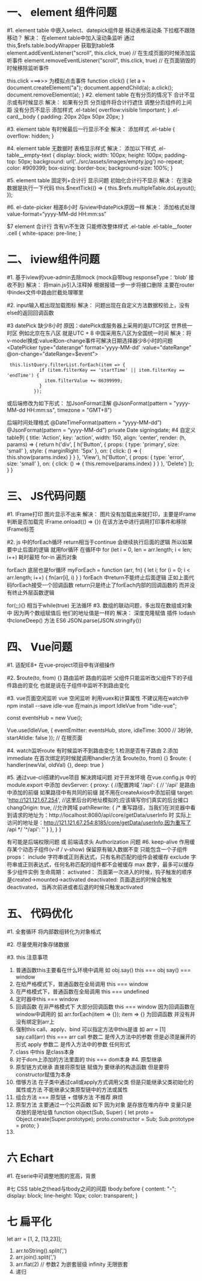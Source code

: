 # 一、 element 组件问题

#1.  element table 中嵌入select、datepick组件是  移动表格滚动条 下拉框不跟随移动？
解决： 在element table中加入滚动条监听
通过this,$refs.table.bodyWrapper 获取到table体
element.addEventListener("scroll", this.click,  true) // 在生成页面的时候添加监听事件
element.removeEventListener("scroll", this.click, true) // 在页面销毁的时候移除监听事件

this.click ===>>> 为模拟点击事件
function click() {
let a = document.createElement("a");
document.appendChild(a);
a.click();
document.removeElement(a);
}
#2.  element table 在有分页的情况下 合计不显示或有时候显示
解决：  如果有分页 分页组件将合计行遮住  调整分页组件的上间距
没有分页不显示
添加样式
.el-table{
overflow:visible !important;
}
.el-card__body {
padding: 20px 20px 50px 20px;
}

#3.  element table 有时候最后一行显示不全
解决：  添加样式
.el-table {
overflow: hidden;
}

#4.  element table 无数据时 表格显示样式
解决：  添加以下样式
.el-table__empty-text {
display: block;
width: 100px;
height: 100px;
padding-top: 50px;
background: url('../src/assets/images/empty.jpg') no-repeat;
color: #909399;
box-sizing: border-box;
background-size: 100%;
}

#5.  element table 固定列+合计行  显示问题  初始化合计行不显示
解决：   在渲染数据是执行一下代码
this.$nextTick(() => {
this.$refs.multipleTable.doLayout();
});

#6.  el-date-picker 相差8小时 与iview中datePick原因一样
解决： 添加格式处理  value-format=“yyyy-MM-dd HH:mm:ss”

$7  element 合计行 含有\n不生效
只能修改整体样式
.el-table .el-table__footer .cell {
white-space: pre-line;
}

# 二、 iview组件问题

#1.  基于iview的vue-admin去除mock (mock自带bug responseType：‘blob’ 接收不到)
解决：  将main.js引入注释掉 根据报错一步一步将接口删除  主要在router中index文件中路由拦截处理哪里

#2. input输入框出现加载图标
解决：  问题出现在自定义方法数据校验上，没有else的返回回调函数

#3  datePick 缺少8小时
原因：datePick或服务器上采用的是UTC时区 世界统一时区   例如北京在东八区 就是UTC + 8 中国采用东八区为全国统一时间
解决：将v-model换成:value和on-change事件可解决日期选择器少8小时的问题
<DatePicker type="daterange" format='yyyy-MM-dd' :value="dateRange"
@on-change="dateRange=$event"></DatePicker>

```
 this.listQuery.filterList.forEach(item => {
            if (item.filterKey == 'startTime' || item.filterKey == 'endTime') {
              item.filterValue += 86399999;
            }
          });
```

或后端修改为如下形式：  加JsonFormat注解
@JsonFormat(pattern = "yyyy-MM-dd HH:mm:ss", timezone = "GMT+8")

后端时间处理格式
@DateTimeFormat(pattern = “yyyy-MM-dd”)
@JsonFormat(pattern = “yyyy-MM-dd”)
private Date signingdate;
#4  自定义table列
{
title: 'Action',
key: 'action',
width: 150,
align: 'center',
render: (h, params) => {
return h('div', [
h('Button', {
props: {
type: 'primary',
size: 'small'
},
style: {
marginRight: '5px'
},
on: {
click: () => {
this.show(params.index)
}
}
}, 'View'),
h('Button', {
props: {
type: 'error',
size: 'small'
},
on: {
click: () => {
this.remove(params.index)
}
}
}, 'Delete')
]);
}
}

# 三、 JS代码问题

#1.  IFrame打印 图片显示不出来
解决：  图片没有加载出来就打印，主要是IFrame判断是否加载完  IFrame.onload(() => {}) 在该方法中进行调用打印事件和移除IFrame标签

#2.  js 中的forEach循环  return相当于continue 会继续执行后面的逻辑
所以如果要中止后面的逻辑  就用for循环
在循环中 for (let i = 0, len = arr.length; i < len; i++) 耗时最短
for-in 遍历对象

forEach  底层也是for循环
myForEach = function (arr, fn) {
let i;
for (i = 0; i < arr.length; i++) {
fn(arr[i], i)
}
}
forEach 中return不能终止后面逻辑  正如上面代码forEach接受一个回调函数  return只是终止了forEach内部的回调函数的
而并没有终止外层函数逻辑

for(;;){} 相当于while(true) 无法循环
#3.  数组的联动问题，多出现在数组或对象中  因为两个数组赋值后  他们的地址值是一样的
解决：  深度克隆赋值   插件 lodash中cloneDeep() 方法 ES6 JSON.parse(JSON.stringify())

# 四、 Vue问题

#1. 适配IE8+  在vue-project项目中有详细操作

#2. $route(to, from) {} 路由监听
路由的监听 父组件只能监听改父组件下的子组件路由的变化 也就是说在子组件中监听不到路由变化

#3. vue页面空闲监听
vue 空闲监听  利用vuex和计算属性  不建议用在watch中
npm install --save idle-vue
在main.js
import IdleVue from "idle-vue";

const eventsHub = new Vue();

Vue.use(IdleVue, {
eventEmitter: eventsHub,
store,
idleTime: 3000 // 3秒钟,
startAtIdle: false
});
// 在根页面
<template>

<div id="app">
<p>Is it Idle? - {{ isIdle }}</p>
</div>
</template>

<script>
   export default {
     computed: {
       isIdle() {
         return this.$store.state.idleVue.isIdle;
       }
     }
   };
   </script>

#4. watch监听route    有时候监听不到路由变化  1.检测是否有子路由  2.添加immediate 在首次绑定的时候就调用handler方法
$route(to, from) {}
$route: {
handler(newVal, oldVal) {},
deep: true
}

#5. 通过vue-cli搭建的vue项目  解决跨域问题
对于开发环境
在vue.config.js 中的module.export 中添加
devServer: {
proxy: {  //配置跨域
'/api': { // '/api'  是路由中添加的前缀 如果路径中有共同的前缀 就不用在createAxios中添加前缀
target: 'http://121.121.67.254',  //这里后台的地址模拟的;应该填写你们真实的后台接口
changOrigin: true,  //允许跨域
pathRewrite: {
/* 重写路径，当我们在浏览器中看到请求的地址为：http://localhost:8080/api/core/getData/userInfo 时
实际上访问的地址是：http://121.121.67.254:8185/core/getData/userInfo,因为重写了 /api
*/
'^/api': ''
}
},
}
}

 有可能是后端权限问题  或 前端请求头 Authorization 问题
#6. keep-alive  作用缓存某个动态子组件(v-if / v-show) 保留原有输入数据不变
只能包含一个子组件
props： include 字符串或正则表达式，只有名称匹配的组件会被缓存
exclude 字符串或正则表达式，任何名称匹配的组件都不会被缓存
max 数字，最多可以缓存多少组件实例
生命周期：
activated： 页面第一次进入的时候，钩子触发的顺序是created->mounted->activated
deactivated:  页面退出的时候会触发deactivated，当再次前进或者后退的时候只触发activated

# 五、 代码优化

#1. 全套循环
将内部数组转化为对象格式

#2. 尽量使用对象存储数据

#3. this 注意事项

1. 普通函数this主要看在什么环境中调用
   如 obj.say() this === obj
   say() === window
2. 在给严格模式下，普通函数在全局调用 this === window
3. 在严格模式下，普通函数在全局调用 this === undefined
4. 定时器中this === window
5. 回调函数 在非严格模式下 大部分回调函数 this === window  因为回调函数在window中调用的
   如 arr.forEach(item => {});
   item => {}  为回调函数 并没有并没有绑定到arr上
6. 强制this  call、apply、bind
   可以指定方法中this是谁
   如 arr = [1]  say.call(arr)  this === arr
   call 参数二  是传入方法中的参数 但是必须是展开的形式
   apply 参数二  是传入方法中的参数 任何形式
7. class 中this 是class本身
8. 对于dom上添加的方法里面的 this === dom本身
   #4. 原型继承
9. 原型链方式继承
   直接将原型链 赋值为 要继承的构造函数
   但是要将constructor赋值为本身
10. 借够方法
    在子类中通过call或apply方式调用父类
    但是只能继承父类初始化的属性或方法  不能继承父类原型链中的方法或属性
11. 组合方法 === 原型链 + 借够方法  不推荐  麻烦
12. 原型方法
    主要通过一个公共函数  如下  因为对象 是存放在堆内存中  变量只是存放的是地址值
    function object(Sub, Super) {
    let proto = Object.create(Super.prototype);
    proto.constructor = Sub;
    Sub.prototype = proto;
    }
13.

# 六  Echart

#1.  在serie中可调整地图的宽高，背景

#七  CSS
table之thead与tbody之间的间距
tbody:before {
content: "-";
display: block;
line-height: 10px;
color: transparent;
}

# 七 扁平化

let arr = [1, 2, [13,23]];

1. arr.toString().split(',')
2. arr.join().split(',')
3. arr.flat(2) // 参数2 为嵌套层级 infinity  无限嵌套
4. 递归
